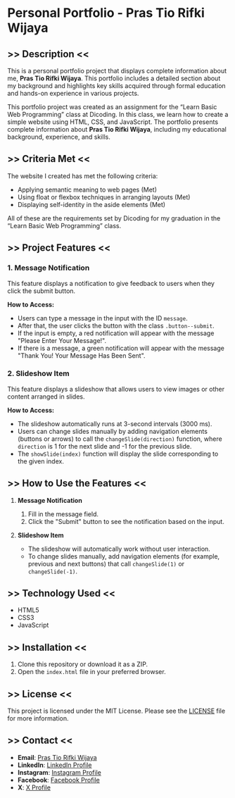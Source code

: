# **Personal Portfolio - Pras Tio Rifki Wijaya**

## >> Description <<

This is a personal portfolio project that displays complete information about me, **Pras Tio Rifki Wijaya**. This portfolio includes a detailed section about my background and highlights key skills acquired through formal education and hands-on experience in various projects.

This portfolio project was created as an assignment for the “Learn Basic Web Programming” class at Dicoding. In this class, we learn how to create a simple website using HTML, CSS, and JavaScript. The portfolio presents complete information about **Pras Tio Rifki Wijaya**, including my educational background, experience, and skills.

## >> Criteria Met <<

The website I created has met the following criteria:

- Applying semantic meaning to web pages (Met)
- Using float or flexbox techniques in arranging layouts (Met)
- Displaying self-identity in the aside elements (Met)

All of these are the requirements set by Dicoding for my graduation in the “Learn Basic Web Programming” class.

## >> Project Features <<

### 1. Message Notification

This feature displays a notification to give feedback to users when they click the submit button.

**How to Access:**

- Users can type a message in the input with the ID `message`.
- After that, the user clicks the button with the class `.button--submit`.
- If the input is empty, a red notification will appear with the message "Please Enter Your Message!".
- If there is a message, a green notification will appear with the message "Thank You! Your Message Has Been Sent".

### 2. Slideshow Item

This feature displays a slideshow that allows users to view images or other content arranged in slides.

**How to Access:**

- The slideshow automatically runs at 3-second intervals (3000 ms).
- Users can change slides manually by adding navigation elements (buttons or arrows) to call the `changeSlide(direction)` function, where `direction` is 1 for the next slide and -1 for the previous slide.
- The `showSlide(index)` function will display the slide corresponding to the given index.

## >> How to Use the Features <<

1. **Message Notification**
    1. Fill in the message field.
    2. Click the "Submit" button to see the notification based on the input.

2. **Slideshow Item**
    - The slideshow will automatically work without user interaction.
    - To change slides manually, add navigation elements (for example, previous and next buttons) that call `changeSlide(1)` or `changeSlide(-1)`.

## >> Technology Used <<

- HTML5
- CSS3
- JavaScript

## >> Installation <<

1. Clone this repository or download it as a ZIP.
2. Open the `index.html` file in your preferred browser.

## >> License <<

This project is licensed under the MIT License. Please see the [LICENSE](LICENSE) file for more information.

## >> Contact <<

- **Email**: [Pras Tio Rifki Wijaya](mailto:wijayaprsatio23@gmail.com)
- **LinkedIn**: [LinkedIn Profile](https://www.linkedin.com/in/prastio-rifki-wijaya-046166243/)
- **Instagram**: [Instagram Profile](https://www.instagram.com/prastio_rifky/)
- **Facebook**: [Facebook Profile](https://www.facebook.com/share/cCuvkvYLoTarWZMJ/?mibextid=qi2Omg)
- **X**: [X Profile](https://x.com/rifki_prastio)
